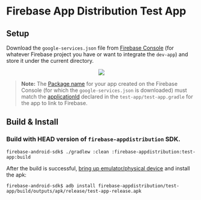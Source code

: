 # Firebase App Distribution Test App

## Setup

Download the `google-services.json` file from [Firebase Console](https://console.firebase.google.com/)
(for whatever Firebase project you have or want to integrate the `dev-app`) and store it under the
current directory.

<p align="center">
  <img src="https://i.stack.imgur.com/BFmz5.png">
</p>

> **Note:** The [Package name](https://firebase.google.com/docs/android/setup#register-app) for your
app created on the Firebase Console (for which the `google-services.json` is downloaded) must match
the [applicationId](https://developer.android.com/studio/build/application-id.html) declared in the
`test-app/test-app.gradle` for the app to link to Firebase.

## Build & Install

### Build with HEAD version of `firebase-appdistribution` SDK.

```
firebase-android-sdk$ ./gradlew :clean :firebase-appdistribution:test-app:build
```

After the build is successful, [bring up emulator/physical device](https://developer.android.com/studio/run/emulator)
and install the apk:

```
firebase-android-sdk$ adb install firebase-appdistribution/test-app/build/outputs/apk/release/test-app-release.apk
```